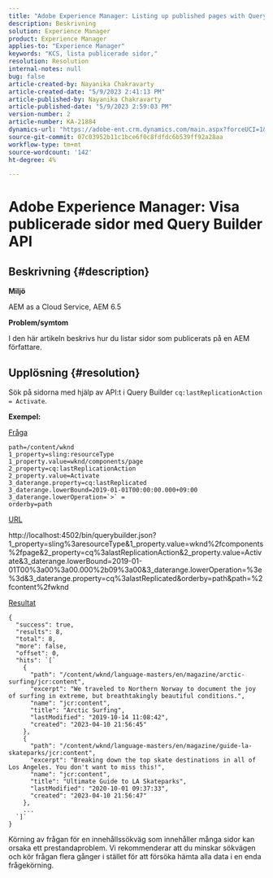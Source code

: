 ```yaml
---
title: "Adobe Experience Manager: Listing up published pages with Query Builder API"
description: Beskrivning
solution: Experience Manager
product: Experience Manager
applies-to: "Experience Manager"
keywords: "KCS, lista publicerade sidor,"
resolution: Resolution
internal-notes: null
bug: false
article-created-by: Nayanika Chakravarty
article-created-date: "5/9/2023 2:41:13 PM"
article-published-by: Nayanika Chakravarty
article-published-date: "5/9/2023 2:59:03 PM"
version-number: 2
article-number: KA-21884
dynamics-url: "https://adobe-ent.crm.dynamics.com/main.aspx?forceUCI=1&pagetype=entityrecord&etn=knowledgearticle&id=162b318b-77ee-ed11-8849-6045bd006079"
source-git-commit: 07c03952b11c1bce6f0c8fdfdc6b539ff92a28aa
workflow-type: tm+mt
source-wordcount: '142'
ht-degree: 4%

---
```


# Adobe Experience Manager: Visa publicerade sidor med Query Builder API

## Beskrivning {#description}


<b>Miljö</b>

AEM as a Cloud Service, AEM 6.5

<b>Problem/symtom</b>

I den här artikeln beskrivs hur du listar sidor som publicerats på en AEM författare.


## Upplösning {#resolution}


Sök på sidorna med hjälp av API:t i Query Builder `cq:lastReplicationAction = Activate`.

<b>Exempel:</b>

<u>Fråga</u>


```
path=/content/wknd
1_property=sling:resourceType
1_property.value=wknd/components/page
2_property=cq:lastReplicationAction
2_property.value=Activate
3_daterange.property=cq:lastReplicated
3_daterange.lowerBound=2019-01-01T00:00:00.000+09:00
3_daterange.lowerOperation=`>` =
orderby=path
```


<u>URL</u>

http://localhost:4502/bin/querybuilder.json?1_property=sling%3aresourceType&amp;1_property.value=wknd%2fcomponents%2fpage&amp;2_property=cq%3alastReplicationAction&amp;2_property.value=Activate&amp;3_daterange.lowerBound=2019-01-01T00%3a00%3a00.000%2b09%3a00&amp;3_daterange.lowerOperation=%3e%3d&amp;3_daterange.property=cq%3alastReplicated&amp;orderby=path&amp;path=%2fcontent%2fwknd

<u>Resultat</u>


```
{
  "success": true,
  "results": 8,
  "total": 8,
  "more": false,
  "offset": 0,
  "hits": `[` 
    {
      "path": "/content/wknd/language-masters/en/magazine/arctic-surfing/jcr:content",
      "excerpt": "We traveled to Northern Norway to document the joy of surfing in extreme, but breathtakingly beautiful conditions.",
      "name": "jcr:content",
      "title": "Arctic Surfing",
      "lastModified": "2019-10-14 11:08:42",
      "created": "2023-04-10 21:56:45"
    },
    {
      "path": "/content/wknd/language-masters/en/magazine/guide-la-skateparks/jcr:content",
      "excerpt": "Breaking down the top skate destinations in all of Los Angeles. You don't want to miss this!",
      "name": "jcr:content",
      "title": "Ultimate Guide to LA Skateparks",
      "lastModified": "2020-10-01 09:37:33",
      "created": "2023-04-10 21:56:47"
    },
    ...
  `]` 
}
```


Körning av frågan för en innehållssökväg som innehåller många sidor kan orsaka ett prestandaproblem. Vi rekommenderar att du minskar sökvägen och kör frågan flera gånger i stället för att försöka hämta alla data i en enda frågekörning.
